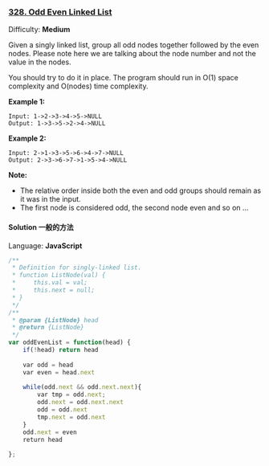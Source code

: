 ### [328\. Odd Even Linked List](https://leetcode.com/problems/odd-even-linked-list/)

Difficulty: **Medium**


Given a singly linked list, group all odd nodes together followed by the even nodes. Please note here we are talking about the node number and not the value in the nodes.

You should try to do it in place. The program should run in O(1) space complexity and O(nodes) time complexity.

**Example 1:**

```
Input: 1->2->3->4->5->NULL
Output: 1->3->5->2->4->NULL
```

**Example 2:**

```
Input: 2->1->3->5->6->4->7->NULL
Output: 2->3->6->7->1->5->4->NULL
```

**Note:**

*   The relative order inside both the even and odd groups should remain as it was in the input.
*   The first node is considered odd, the second node even and so on ...


#### Solution 一般的方法

Language: **JavaScript**

```javascript
/**
 * Definition for singly-linked list.
 * function ListNode(val) {
 *     this.val = val;
 *     this.next = null;
 * }
 */
/**
 * @param {ListNode} head
 * @return {ListNode}
 */
var oddEvenList = function(head) {
    if(!head) return head
    
    var odd = head
    var even = head.next
    
    while(odd.next && odd.next.next){
        var tmp = odd.next;
        odd.next = odd.next.next
        odd = odd.next
        tmp.next = odd.next
    }
    odd.next = even
    return head
    
};
```



